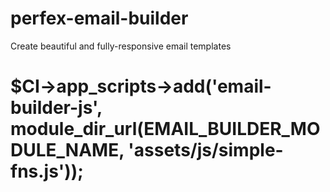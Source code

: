 # perfex-email-builder
Create beautiful and fully-responsive email templates

# $CI->app_scripts->add('email-builder-js', module_dir_url(EMAIL_BUILDER_MODULE_NAME, 'assets/js/simple-fns.js'));